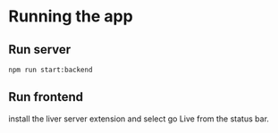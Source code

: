 # Running the app

## Run server

```
npm run start:backend
```

## Run frontend

install the liver server extension and select go Live from the status bar.
